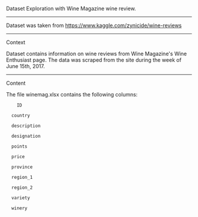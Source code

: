Dataset Exploration with Wine Magazine wine review.

_________________________________________________________________________________________________________________________

Dataset was taken from
https://www.kaggle.com/zynicide/wine-reviews


_________________________________________________________________________________________________________________________

Context

Dataset contains information on wine reviews from Wine Magazine's Wine Enthusiast page. The data was scraped from the site
during the week of June 15th, 2017. 



_________________________________________________________________________________________________________________________

Content

The file winemag.xlsx contains the following columns:

	    ID
      
      country
      
      description
      
      designation
      
      points
      
      price
      
      province
      
      region_1
      
      region_2
      
      variety
      
      winery
